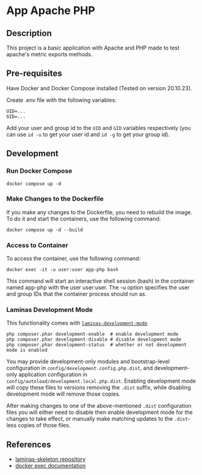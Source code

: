 # App Apache PHP

## Description

This project is a basic application with Apache and PHP made to test apache's metric exports methods.

## Pre-requisites

Have Docker and Docker Compose installed (Tested on version 20.10.23).

Create .env file with the following variables:

```shell
UID=...
GID=...
```

Add your user and group id to the `UID` and `GID` variables respectively (you can use `id -u` to get your user id and `id -g` to get your group id).

## Development

### Run Docker Compose

```shell
docker compose up -d
```

### Make Changes to the Dockerfile

If you make any changes to the Dockerfile, you need to rebuild the image. To do it and start the containers, use the following command:

```shell
docker compose up -d --build
```

### Access to Container

To access the container, use the following command:

```shell
docker exec -it -u user:user app-php bash
```

This command will start an interactive shell session (bash) in the container named app-php with the user user:user. The -u option specifies the user and group IDs that the container process should run as.

### Laminas Development Mode

This functionality comes with [`laminas-development-mode`](https://github.com/laminas/laminas-development-mode)

```shell
php composer.phar development-enable  # enable development mode
php composer.phar development-disable # disable development mode
php composer.phar development-status  # whether or not development mode is enabled
```

You may provide development-only modules and bootstrap-level configuration in `config/development.config.php.dist`, and development-only application configuration in `config/autoload/development.local.php.dist`. Enabling development mode will copy these files to versions removing the `.dist` suffix, while disabling development mode will remove those copies.

After making changes to one of the above-mentioned `.dist` configuration files you will either need to disable then enable development mode for the changes to take effect, or manually make matching updates to the `.dist`-less copies of those files.

## References

- [laminas-skeleton repository](https://github.com/laminas/laminas-mvc-skeleton#readme)
- [docker exec documentation](https://docs.docker.com/engine/reference/commandline/exec/)